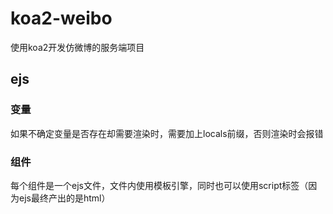 # koa2-weibo

使用koa2开发仿微博的服务端项目

## ejs

### 变量

如果不确定变量是否存在却需要渲染时，需要加上locals前缀，否则渲染时会报错

### 组件

每个组件是一个ejs文件，文件内使用模板引擎，同时也可以使用script标签（因为ejs最终产出的是html）